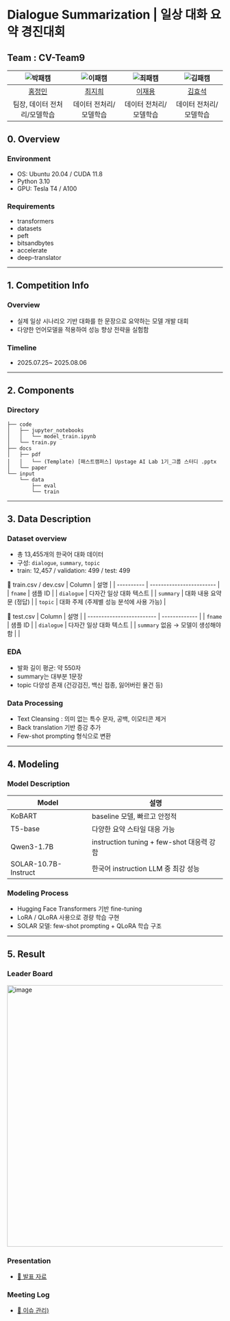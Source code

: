# Dialogue Summarization | 일상 대화 요약 경진대회

## Team : CV-Team9

| ![박패캠](https://avatars.githubusercontent.com/u/156163982?v=4) | ![이패캠](https://avatars.githubusercontent.com/u/156163982?v=4) | ![최패캠](https://avatars.githubusercontent.com/u/156163982?v=4) | ![김패캠](https://avatars.githubusercontent.com/u/156163982?v=4) |
| :--------------------------------------------------------------: | :--------------------------------------------------------------: | :--------------------------------------------------------------: | :--------------------------------------------------------------: | 
|            [홍정민](https://github.com/UpstageAILab)             |            [최지희](https://github.com/UpstageAILab)             |            [이재용](https://github.com/UpstageAILab)             |            [김효석](https://github.com/UpstageAILab)             |
|                            팀장, 데이터 전처리/모델학습                             |                            데이터 전처리/모델학습                             |                            데이터 전처리/모델학습                             |                            데이터 전처리/모델학습                             |

## 0. Overview

### Environment
- OS: Ubuntu 20.04 / CUDA 11.8
- Python 3.10
- GPU: Tesla T4 / A100

### Requirements
- transformers
- datasets
- peft
- bitsandbytes
- accelerate
- deep-translator

---

## 1. Competition Info

### Overview
- 실제 일상 시나리오 기반 대화를 한 문장으로 요약하는 모델 개발 대회
- 다양한 언어모델을 적용하여 성능 향상 전략을 실험함

### Timeline
- 2025.07.25~ 2025.08.06

---

## 2. Components

### Directory

```
├── code
│   ├── jupyter_notebooks
│   │   └── model_train.ipynb
│   └── train.py
├── docs
│   ├── pdf
│   │   └── (Template) [패스트캠퍼스] Upstage AI Lab 1기_그룹 스터디 .pptx
│   └── paper
└── input
    └── data
        ├── eval
        └── train
```

---

## 3. Data Description

### Dataset overview
- 총 13,455개의 한국어 대화 데이터
- 구성: `dialogue`, `summary`, `topic`
- train: 12,457 / validation: 499 / test: 499

📁 train.csv / dev.csv
| Column     | 설명                       |
| ---------- | ------------------------ |
| `fname`    | 샘플 ID                    |
| `dialogue` | 다자간 일상 대화 텍스트            |
| `summary`  | 대화 내용 요약문 (정답)           |
| `topic`    | 대화 주제 (주제별 성능 분석에 사용 가능) |


📁 test.csv
| Column                    | 설명            |
| ------------------------- | ------------- |
| `fname`                   | 샘플 ID         |
| `dialogue`                | 다자간 일상 대화 텍스트 |
| `summary` 없음 → 모델이 생성해야 함 |               |

### EDA
- 발화 길이 평균: 약 550자
- summary는 대부분 1문장
- topic 다양성 존재 (건강검진, 백신 접종, 잃어버린 물건 등)

### Data Processing
- Text Cleansing : 의미 없는 특수 문자, 공백, 이모티콘 제거
- Back translation 기반 증강 추가
- Few-shot prompting 형식으로 변환

---

## 4. Modeling

### Model Description

| Model | 설명 |
|-------|------|
| KoBART | baseline 모델, 빠르고 안정적 |
| T5-base | 다양한 요약 스타일 대응 가능 |
| Qwen3-1.7B | instruction tuning + few-shot 대응력 강함 |
| SOLAR-10.7B-Instruct | 한국어 instruction LLM 중 최강 성능 |

### Modeling Process
- Hugging Face Transformers 기반 fine-tuning
- LoRA / QLoRA 사용으로 경량 학습 구현
- SOLAR 모델: few-shot prompting + QLoRA 학습 구조

---

## 5. Result

### Leader Board
<img width="864" height="610" alt="image" src="https://github.com/user-attachments/assets/fe910fe5-b44d-44ca-89b5-db20f5e1dae9" />


### Presentation
- [📄 발표 자료](https://docs.google.com/presentation/d/1FBIfIUDDA-Iw6YShXsmCJV1QxOjLCJNL/edit?slide=id.p7#slide=id.p7)

### Meeting Log
- [📝 이슈 관리)](https://trello.com/b/aaaTrVD5/9%EC%A1%B0)

